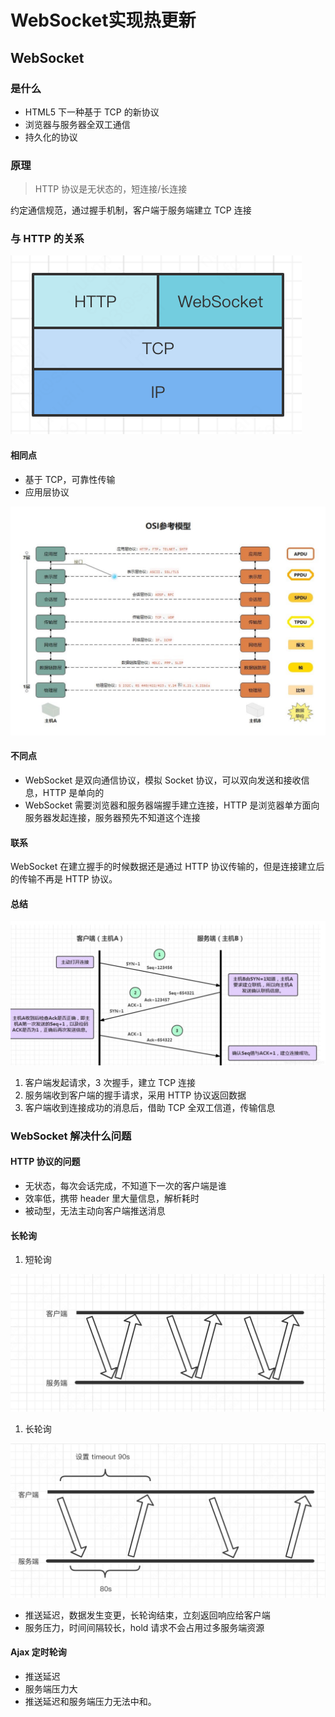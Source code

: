 # WebSocket实现热更新

## WebSocket

### 是什么

- HTML5 下一种基于 TCP 的新协议
- 浏览器与服务器全双工通信
- 持久化的协议

<!-- -->

### 原理

> HTTP 协议是无状态的，短连接/长连接

约定通信规范，通过握手机制，客户端于服务端建立 TCP 连接

### 与 HTTP 的关系

![](<../public/assets/WechatIMG82.png>)

#### 相同点

- 基于 TCP，可靠性传输
- 应用层协议

<!-- -->

![](<../public/assets/WechatIMG83.jpeg>)

#### 不同点

- WebSocket 是双向通信协议，模拟 Socket 协议，可以双向发送和接收信息，HTTP 是单向的
- WebSocket 需要浏览器和服务器端握手建立连接，HTTP 是浏览器单方面向服务器发起连接，服务器预先不知道这个连接

<!-- -->

#### 联系

WebSocket 在建立握手的时候数据还是通过 HTTP 协议传输的，但是连接建立后的传输不再是 HTTP 协议。

#### 总结

![](<../public/assets/WechatIMG84.jpeg>)

1. 客户端发起请求，3 次握手，建立 TCP 连接
2. 服务端收到客户端的握手请求，采用 HTTP 协议返回数据
3. 客户端收到连接成功的消息后，借助 TCP 全双工信道，传输信息

<!-- -->

### WebSocket 解决什么问题

#### HTTP 协议的问题

- 无状态，每次会话完成，不知道下一次的客户端是谁
- 效率低，携带 header 里大量信息，解析耗时
- 被动型，无法主动向客户端推送消息

<!-- -->

#### 长轮询

1. 短轮询

<!-- -->

![](<../public/assets/WechatIMG85.png>)

1. 长轮询

<!-- -->

![](<../public/assets/WechatIMG86.png>)

- 推送延迟，数据发生变更，长轮询结束，立刻返回响应给客户端
- 服务压力，时间间隔较长，hold 请求不会占用过多服务端资源

<!-- -->

#### Ajax 定时轮询

- 推送延迟
- 服务端压力大
- 推送延迟和服务端压力无法中和。

<!-- -->


